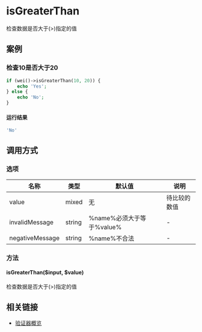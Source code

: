 isGreaterThan
=============

检查数据是否大于(>)指定的值

案例
----

### 检查10是否大于20

```php
if (wei()->isGreaterThan(10, 20)) {
    echo 'Yes';
} else {
    echo 'No';
}
```

#### 运行结果

```php
'No'
```

调用方式
--------

### 选项

名称              | 类型    | 默认值                             | 说明
------------------|---------|------------------------------------|------
value             | mixed   | 无                                 | 待比较的数值
invalidMessage    | string  | %name%必须大于等于%value%          | -
negativeMessage   | string  | %name%不合法                       | -

### 方法

#### isGreaterThan($input, $value)
检查数据是否大于(>)指定的值

相关链接
--------

* [验证器概览](../book/validators.md)